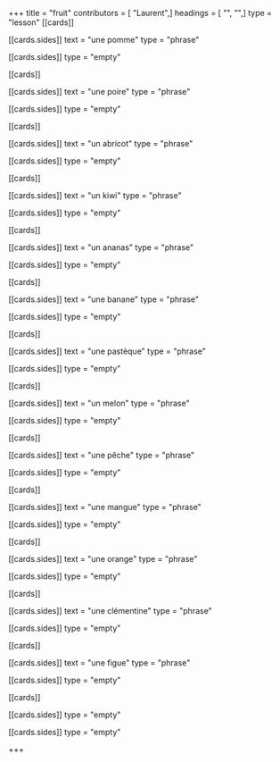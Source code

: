 +++
title = "fruit"
contributors = [ "Laurent",]
headings = [ "", "",]
type = "lesson"
[[cards]]

[[cards.sides]]
text = "une pomme"
type = "phrase"

[[cards.sides]]
type = "empty"

[[cards]]

[[cards.sides]]
text = "une poire"
type = "phrase"

[[cards.sides]]
type = "empty"

[[cards]]

[[cards.sides]]
text = "un abricot"
type = "phrase"

[[cards.sides]]
type = "empty"

[[cards]]

[[cards.sides]]
text = "un kiwi"
type = "phrase"

[[cards.sides]]
type = "empty"

[[cards]]

[[cards.sides]]
text = "un ananas"
type = "phrase"

[[cards.sides]]
type = "empty"

[[cards]]

[[cards.sides]]
text = "une banane"
type = "phrase"

[[cards.sides]]
type = "empty"

[[cards]]

[[cards.sides]]
text = "une pastèque"
type = "phrase"

[[cards.sides]]
type = "empty"

[[cards]]

[[cards.sides]]
text = "un melon"
type = "phrase"

[[cards.sides]]
type = "empty"

[[cards]]

[[cards.sides]]
text = "une pêche"
type = "phrase"

[[cards.sides]]
type = "empty"

[[cards]]

[[cards.sides]]
text = "une mangue"
type = "phrase"

[[cards.sides]]
type = "empty"

[[cards]]

[[cards.sides]]
text = "une orange"
type = "phrase"

[[cards.sides]]
type = "empty"

[[cards]]

[[cards.sides]]
text = "une clémentine"
type = "phrase"

[[cards.sides]]
type = "empty"

[[cards]]

[[cards.sides]]
text = "une figue"
type = "phrase"

[[cards.sides]]
type = "empty"

[[cards]]

[[cards.sides]]
type = "empty"

[[cards.sides]]
type = "empty"

+++
